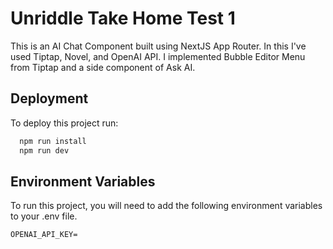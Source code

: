 
# Unriddle Take Home Test 1

This is an AI Chat Component built using NextJS App Router. In this I've used Tiptap, Novel, and OpenAI API. I implemented Bubble Editor Menu from Tiptap and a side component of Ask AI.



## Deployment

To deploy this project run:

```bash
  npm run install
  npm run dev
```


## Environment Variables

To run this project, you will need to add the following environment variables to your .env file.

`OPENAI_API_KEY=`


